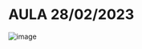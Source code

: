 # AULA 28/02/2023

![image](https://user-images.githubusercontent.com/62342894/222022479-ab730ddb-34ed-4f89-a3ff-a8a61be1571d.png)
